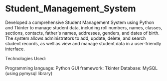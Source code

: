 # Student_Management_System


Developed a comprehensive Student Management System using Python and Tkinter to manage student data, including roll numbers, names, classes, sections, contacts, father's names, addresses, genders, and dates of birth. The system allows administrators to add, update, delete, and search student records, as well as view and manage student data in a user-friendly interface.


Technologies Used:

Programming language: Python
GUI framework: Tkinter
Database: MySQL (using pymysql library)
